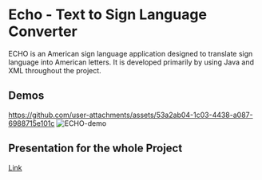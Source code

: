# Echo - Text to Sign Language Converter

ECHO is an American sign language application designed to translate sign language into American letters. It is developed primarily by using Java and XML throughout the project.



## Demos


https://github.com/user-attachments/assets/53a2ab04-1c03-4438-a087-6988715e101c
![ECHO-demo](https://github.com/user-attachments/assets/0993678d-4a5f-47db-b8f4-30db78074235)





## Presentation for the whole Project

[Link](https://www.canva.com/design/DAFA8-vFBNM/g9rS4tpF1YfYDnQ5-Q7hCQ/view)
